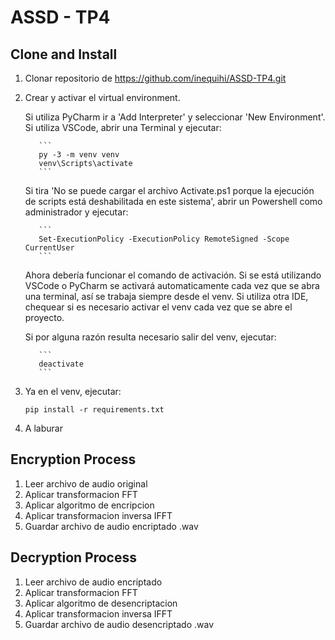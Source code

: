 # ASSD - TP4

## Clone and Install
1. Clonar repositorio de https://github.com/inequihi/ASSD-TP4.git

2. Crear y activar el virtual environment. 

    Si utiliza PyCharm ir a 'Add Interpreter' y seleccionar 'New Environment'. 
    Si utiliza VSCode, abrir una Terminal y ejecutar:

          ```
          py -3 -m venv venv
          venv\Scripts\activate
          ```

    Si tira 'No se puede cargar el archivo Activate.ps1 porque la ejecución de scripts está deshabilitada en este sistema', abrir un Powershell como administrador y ejecutar:

          ```
          Set-ExecutionPolicy -ExecutionPolicy RemoteSigned -Scope CurrentUser
          ```
 
    Ahora debería funcionar el comando de activación.
    Si se está utilizando VSCode o PyCharm se activará automaticamente cada vez que se abra una terminal, así se trabaja siempre desde el venv.
    Si utiliza otra IDE, chequear si es necesario activar el venv cada vez que se abre el proyecto.

    Si por alguna razón resulta necesario salir del venv, ejecutar:

          ```
          deactivate
          ```

3. Ya en el venv, ejecutar:

    ```
    pip install -r requirements.txt
    ```

4. A laburar

## Encryption Process
1. Leer archivo de audio original
2. Aplicar transformacion FFT
3. Aplicar algoritmo de encripcion
4. Aplicar transformacion inversa IFFT
5. Guardar archivo de audio encriptado .wav

## Decryption Process
1. Leer archivo de audio encriptado
2. Aplicar transformacion FFT
3. Aplicar algoritmo de desencriptacion
4. Aplicar transformacion inversa IFFT
5. Guardar archivo de audio desencriptado .wav

